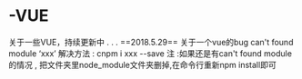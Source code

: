 # -VUE
关于一些VUE，持续更新中 . . .
==2018.5.29==
关于一个vue的bug
can't found module ‘xxx’
解决方法 : cnpm i xxx --save
注 :如果还是有can't found module的情况 , 把文件夹里node_module文件夹删掉,在命令行重新npm install即可
